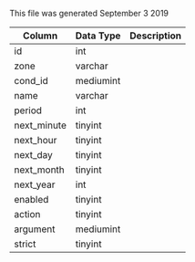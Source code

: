 This file was generated September 3 2019

| Column      | Data Type | Description |
| ----------- | --------- | ----------- |
| id          | int       |             |
| zone        | varchar   |             |
| cond_id     | mediumint |             |
| name        | varchar   |             |
| period      | int       |             |
| next_minute | tinyint   |             |
| next_hour   | tinyint   |             |
| next_day    | tinyint   |             |
| next_month  | tinyint   |             |
| next_year   | int       |             |
| enabled     | tinyint   |             |
| action      | tinyint   |             |
| argument    | mediumint |             |
| strict      | tinyint   |             |